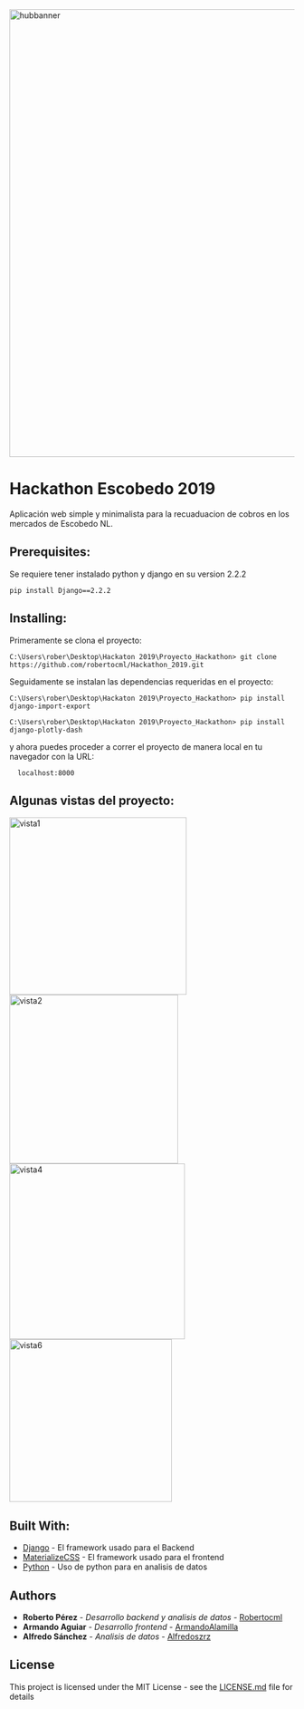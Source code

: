 
<img width="790" alt="hubbanner" src="https://user-images.githubusercontent.com/12022308/70465519-c027e000-1a86-11ea-9603-dde3ced43141.PNG">

# Hackathon Escobedo 2019

Aplicación web simple y minimalista para la recuaduacion de cobros en los mercados de Escobedo NL.


## Prerequisites:

Se requiere tener instalado python y django en su version 2.2.2

```
pip install Django==2.2.2
```

## Installing:

Primeramente se clona el proyecto:
```
C:\Users\rober\Desktop\Hackaton 2019\Proyecto_Hackathon> git clone https://github.com/robertocml/Hackathon_2019.git
```

Seguidamente se instalan las dependencias requeridas en el proyecto:

```
C:\Users\rober\Desktop\Hackaton 2019\Proyecto_Hackathon> pip install django-import-export
```
```
C:\Users\rober\Desktop\Hackaton 2019\Proyecto_Hackathon> pip install django-plotly-dash
```

y ahora puedes proceder a correr el proyecto de manera local en tu navegador con la URL:

```
  localhost:8000
```

## Algunas vistas del proyecto:

<img width="313" alt="vista1" src="https://user-images.githubusercontent.com/12022308/70464015-acc74580-1a83-11ea-8cb0-91f5319a527f.PNG">

<img width="298" alt="vista2" src="https://user-images.githubusercontent.com/12022308/70463853-54904380-1a83-11ea-95f1-86cfcaab5a72.PNG">

<img width="310" alt="vista4" src="https://user-images.githubusercontent.com/12022308/70465048-b5b91680-1a85-11ea-81cb-e3e1a53a160e.PNG">

<img width="287" alt="vista6" src="https://user-images.githubusercontent.com/12022308/70465071-c073ab80-1a85-11ea-9323-d242ab4d5f96.PNG">



## Built With:

* [Django](http://www.dropwizard.io/1.0.2/docs/) - El framework usado para el Backend
* [MaterializeCSS](https://maven.apache.org/) - El framework usado para el frontend
* [Python](https://rometools.github.io/rome/) - Uso de python para en analisis de datos 


## Authors

* **Roberto Pérez** - *Desarrollo backend y analisis de datos* - [Robertocml](https://github.com/robertocml)
* **Armando Aguiar** - *Desarrollo frontend* - [ArmandoAlamilla](https://github.com/armandoalamilla)
* **Alfredo Sánchez** - *Analisis de datos* - [Alfredoszrz](https://github.com/alfredoszrz)

## License

This project is licensed under the MIT License - see the [LICENSE.md](LICENSE.md) file for details
